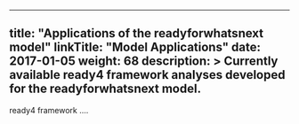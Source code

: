 
---
title: "Applications of the readyforwhatsnext model"
linkTitle: "Model Applications"
date: 2017-01-05
weight: 68
description: >
  Currently available ready4 framework analyses developed for the readyforwhatsnext model.
---

ready4 framework ....


